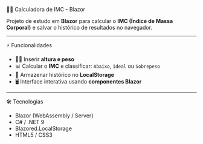  🏋️‍♂️ Calculadora de IMC - Blazor

Projeto de estudo em **Blazor** para calcular o **IMC (Índice de Massa Corporal)** e salvar o histórico de resultados no navegador.  

---

 ⚡ Funcionalidades

- 🧍‍♂️ Inserir **altura e peso**  
- 📊 Calcular o **IMC** e classificar: `Abaixo`, `Ideal` ou `Sobrepeso`  
- 💾 Armazenar histórico no **LocalStorage**  
- 🖥️ Interface interativa usando **componentes Blazor**  

---

 🛠 Tecnologias

- Blazor (WebAssembly / Server)  
- C# / .NET 9  
- Blazored.LocalStorage  
- HTML5 / CSS3  
